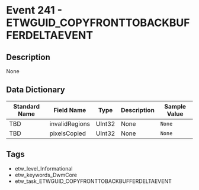 # Event 241 - ETWGUID_COPYFRONTTOBACKBUFFERDELTAEVENT

## Description
None

## Data Dictionary
|Standard Name|Field Name|Type|Description|Sample Value|
|---|---|---|---|---|
|TBD|invalidRegions|UInt32|None|`None`|
|TBD|pixelsCopied|UInt32|None|`None`|

## Tags
* etw_level_Informational
* etw_keywords_DwmCore
* etw_task_ETWGUID_COPYFRONTTOBACKBUFFERDELTAEVENT